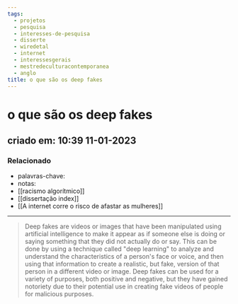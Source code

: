 ```yaml
---
tags:
  - projetos
  - pesquisa
  - interesses-de-pesquisa
  - disserte
  - wiredetal
  - internet
  - interessesgerais
  - mestredeculturacontemporanea
  - anglo
title: o que são os deep fakes
---
```


# o que são os deep fakes

## criado em: 10:39 11-01-2023

### Relacionado

- palavras-chave:
- notas: 
- [[racismo algorítmico]]
- [[dissertação index]]
- [[A internet corre o risco de afastar as mulheres]]
---

>Deep fakes are videos or images that have been manipulated using artificial intelligence to make it appear as if someone else is doing or saying something that they did not actually do or say. This can be done by using a technique called "deep learning" to analyze and understand the characteristics of a person's face or voice, and then using that information to create a realistic, but fake, version of that person in a different video or image. Deep fakes can be used for a variety of purposes, both positive and negative, but they have gained notoriety due to their potential use in creating fake videos of people for malicious purposes.
